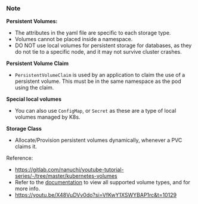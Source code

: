 ### Note
**Persistent Volumes:**
- The attributes in the yaml file are specific to each storage type. 
- Volumes cannot be placed inside a namespace.
- DO NOT use local volumes for persistent storage for databases, as they do not tie to a specific node, and it may not survive cluster crashes.

**Persistent Volume Claim**
- `PersistentVolumeClaim` is used by an application to claim the use of a persistent volume. This must be in the same namespace as the pod using the claim.

**Special local volumes**
- You can also use `ConfigMap`, or `Secret` as these are a type of local volumes managed by K8s.

**Storage Class**
- Allocate/Provision persistent volumes dynamically, whenever a PVC claims it.

Reference: 
- https://gitlab.com/nanuchi/youtube-tutorial-series/-/tree/master/kubernetes-volumes
- Refer to the [documentation](https://kubernetes.io/docs/concepts/storage/volumes/) to view all supported volume types, and for more info.
- https://youtu.be/X48VuDVv0do?si=VfKwY1XSWYBAP1rc&t=10129